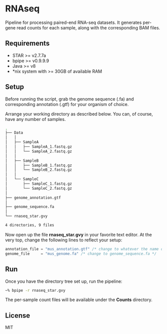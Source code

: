 # RNAseq

Pipeline for processing paired-end RNA-seq datasets. It generates per-gene read counts for each sample, along with the corresponding BAM files.

## Requirements

- STAR  >= v2.7.7a
- bpipe >= v0.9.9.9
- Java  >= v8
- *nix system with >= 30GB of available RAM
  
## Setup
Before running the script, grab the genome sequence (.fa) and corresponding annotation (.gtf) for your organism of choice.

Arrange your working directory as described below. You can, of course, have any number of samples.

```bash
.
├── Data
│   │
│   ├── SampleA
│   │   ├── SampleA_1.fastq.gz
│   │   └── SampleA_2.fastq.gz
│   │
│   ├── SampleB
│   │   ├── SampleB_1.fastq.gz
│   │   └── SampleB_2.fastq.gz
│   │
│   └── SampleC
│       ├── SampleC_1.fastq.gz
│       └── SampleC_2.fastq.gz
│   
├── genome_annotation.gtf
│   
├── genome_sequence.fa
│   
└── rnaseq_star.gvy

4 directories, 9 files
```
 
Now open up the file **rnaseq_star.gvy** in your favorite text editor. At the very top, change the following lines to reflect your setup:

```groovy
annotation_file = "mus_annotation.gtf" /* change to whatever the name of your GTF file is, here, it'll be "genome_annotation.gtf" */
genome_file     = "mus_genome.fa" /* change to genome_sequence.fa */
```

## Run
Once you have the directory tree set up, run the pipeline:

```bash
~% bpipe -r rnaseq_star.gvy
``` 
The per-sample count files will be available under the **Counts** directory.

## License
MIT
